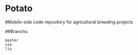 # Potato
#Mobile-side code repository for agricultural breeding projects

##Branchs:

    master
    xie
    liu
